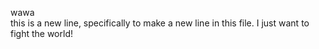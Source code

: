 wawa  
this is a new line, specifically to make a new line in this file. I just want to fight the world!